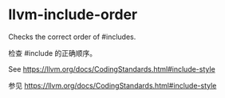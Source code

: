 # llvm-include-order

Checks the correct order of #includes.

检查 #include 的正确顺序。

See <https://llvm.org/docs/CodingStandards.html#include-style>

参见 <https://llvm.org/docs/CodingStandards.html#include-style>
